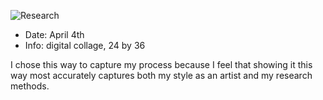 ![Research](vrcollage.jpg)

- Date: April 4th
- Info: digital collage, 24 by 36

I chose this way to capture my process because I feel that showing it this way most accurately captures both my style as an artist and my research methods. 
